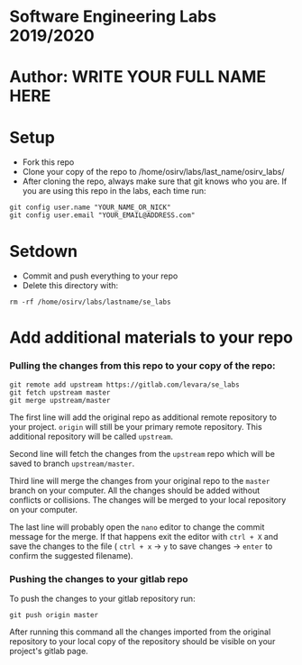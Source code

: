 # Software Engineering Labs 2019/2020

# Author: WRITE YOUR FULL NAME HERE

# Setup

- Fork this repo
- Clone your copy of the repo to /home/osirv/labs/last_name/osirv_labs/
- After cloning the repo, always make sure that git knows who you are.
If you are using this repo in the labs, each time run: 

```
git config user.name "YOUR_NAME_OR_NICK"
git config user.email "YOUR_EMAIL@ADDRESS.com"
```

# Setdown

- Commit and push everything to your repo
- Delete this directory with:

```
rm -rf /home/osirv/labs/lastname/se_labs
```

# Add additional materials to your repo

### Pulling the changes from this repo to your copy of the repo:

``` 
git remote add upstream https://gitlab.com/levara/se_labs
git fetch upstream master
git merge upstream/master
```

The first line will add the original repo as additional remote repository to your project. 
`origin` will still be your primary remote repository. This additional repository 
will be called `upstream`. 

Second line will fetch the changes from the `upstream` repo which will be saved to 
branch `upstream/master`.

Third line will merge the changes from your original repo to the `master` branch on 
your computer. All the changes should be added without conflicts or collisions.
The changes will be merged to your local repository on your computer. 

The last line will probably open the `nano` editor to change the commit message for 
the merge. If that happens exit the editor with `ctrl + X` and save the changes to the 
file ( `ctrl + x` -> `y` to save changes -> `enter` to confirm the suggested filename).

### Pushing the changes to your gitlab repo

To push the changes to your gitlab repository run:

```
git push origin master
```

After running this command all the changes imported from the original repository to 
your local copy of the repository should be visible on your project's gitlab page.

